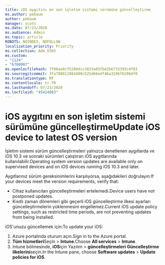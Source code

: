 ```yaml
---
title: iOS aygıtını en son işletim sistemi sürümüne güncelleştirme
ms.author: pebaum
author: pebaum
manager: scotv
ms.date: 07/23/2020
ms.audience: Admin
ms.topic: article
ROBOTS: NOINDEX, NOFOLLOW
localization_priority: Priority
ms.collection: Adm_O365
ms.custom:
- "1124"
- "6700007"
ms.openlocfilehash: 7f08ae8cf5289dcc3833a85fbe2b6733393c4f83
ms.sourcegitcommit: 3fa780811984400c525d66edf46a3196f6290df0
ms.translationtype: MT
ms.contentlocale: tr-TR
ms.lasthandoff: 07/23/2020
ms.locfileid: "45424083"
---
```

# <a name="update-ios-device-to-latest-os-version"></a><span data-ttu-id="61a33-102">iOS aygıtını en son işletim sistemi sürümüne güncelleştirme</span><span class="sxs-lookup"><span data-stu-id="61a33-102">Update iOS device to latest OS version</span></span>

<span data-ttu-id="61a33-103">İşletim sistemi sürüm güncelleştirmeleri yalnızca denetlenen aygıtlarda ve iOS 10.3 ve sonraki sürümleri çalıştıran iOS aygıtlarında kullanılabilir.</span><span class="sxs-lookup"><span data-stu-id="61a33-103">Operating system version updates are available only on supervised devices and on iOS devices running iOS 10.3 and later.</span></span>

<span data-ttu-id="61a33-104">Aygıtlarınız sürüm gereksinimlerini karşılıyorsa, aşağıdakileri doğrulayın:</span><span class="sxs-lookup"><span data-stu-id="61a33-104">If your devices meet the version requirements, verify that:</span></span>  
- <span data-ttu-id="61a33-105">Cihaz kullanıcıları güncelleştirmeleri ertelemedi.</span><span class="sxs-lookup"><span data-stu-id="61a33-105">Device users have not postponed updates.</span></span>  
- <span data-ttu-id="61a33-106">Kısıtlı zaman dönemleri gibi geçerli iOS güncelleştirme ilkesi ayarları güncelleştirmelerin yüklenmesini engellemez.</span><span class="sxs-lookup"><span data-stu-id="61a33-106">Current iOS update policy settings, such as restricted time periods, are not preventing updates from being installed.</span></span>

<span data-ttu-id="61a33-107">iOS'unuzu güncellemek için:</span><span class="sxs-lookup"><span data-stu-id="61a33-107">To update your iOS:</span></span>

1. <span data-ttu-id="61a33-108">Azure portalında oturum açın.</span><span class="sxs-lookup"><span data-stu-id="61a33-108">Sign in to the Azure portal.</span></span>
2. <span data-ttu-id="61a33-109">**Tüm hizmetleri**Seçin  >  **Intune**.</span><span class="sxs-lookup"><span data-stu-id="61a33-109">Choose **All services** > **Intune**.</span></span>
3. <span data-ttu-id="61a33-110">Intune bölmesinde, **iOS**için Yazılım  >  **güncelleştirmeleri Güncelleştirme ilkelerini**seçin.</span><span class="sxs-lookup"><span data-stu-id="61a33-110">In the Intune pane, choose **Software updates** > **Update policies for iOS**.</span></span>